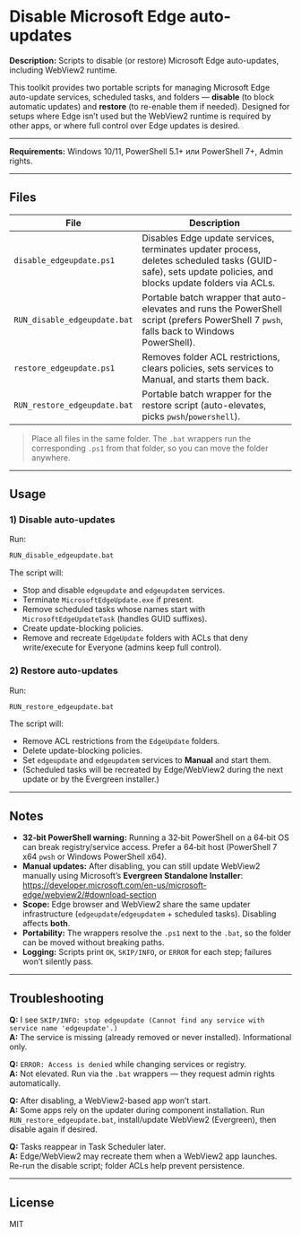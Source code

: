 # Disable Microsoft Edge auto-updates

**Description:** Scripts to disable (or restore) Microsoft Edge auto-updates, including WebView2 runtime.

This toolkit provides two portable scripts for managing Microsoft Edge auto-update services, scheduled tasks, and folders — **disable** (to block automatic updates) and **restore** (to re-enable them if needed). Designed for setups where Edge isn’t used but the WebView2 runtime is required by other apps, or where full control over Edge updates is desired.

---

**Requirements:** Windows 10/11, PowerShell 5.1+ или PowerShell 7+, Admin rights.

---

## Files

| File | Description |
|------|-------------|
| `disable_edgeupdate.ps1` | Disables Edge update services, terminates updater process, deletes scheduled tasks (GUID-safe), sets update policies, and blocks update folders via ACLs. |
| `RUN_disable_edgeupdate.bat` | Portable batch wrapper that auto-elevates and runs the PowerShell script (prefers PowerShell 7 `pwsh`, falls back to Windows PowerShell). |
| `restore_edgeupdate.ps1` | Removes folder ACL restrictions, clears policies, sets services to Manual, and starts them back. |
| `RUN_restore_edgeupdate.bat` | Portable batch wrapper for the restore script (auto-elevates, picks `pwsh`/`powershell`). |

> Place all files in the same folder. The `.bat` wrappers run the corresponding `.ps1` from that folder, so you can move the folder anywhere.

---

## Usage

### 1) Disable auto-updates
Run:
```bat
RUN_disable_edgeupdate.bat
```
The script will:
- Stop and disable `edgeupdate` and `edgeupdatem` services.
- Terminate `MicrosoftEdgeUpdate.exe` if present.
- Remove scheduled tasks whose names start with `MicrosoftEdgeUpdateTask` (handles GUID suffixes).
- Create update-blocking policies.
- Remove and recreate `EdgeUpdate` folders with ACLs that deny write/execute for Everyone (admins keep full control).

### 2) Restore auto-updates
Run:
```bat
RUN_restore_edgeupdate.bat
```
The script will:
- Remove ACL restrictions from the `EdgeUpdate` folders.
- Delete update-blocking policies.
- Set `edgeupdate` and `edgeupdatem` services to **Manual** and start them.
- (Scheduled tasks will be recreated by Edge/WebView2 during the next update or by the Evergreen installer.)

---

## Notes

- **32‑bit PowerShell warning:** Running a 32‑bit PowerShell on a 64‑bit OS can break registry/service access. Prefer a 64‑bit host (PowerShell 7 x64 `pwsh` or Windows PowerShell x64).
- **Manual updates:** After disabling, you can still update WebView2 manually using Microsoft’s **Evergreen Standalone Installer**: <https://developer.microsoft.com/en-us/microsoft-edge/webview2/#download-section>
- **Scope:** Edge browser and WebView2 share the same updater infrastructure (`edgeupdate`/`edgeupdatem` + scheduled tasks). Disabling affects **both**.
- **Portability:** The wrappers resolve the `.ps1` next to the `.bat`, so the folder can be moved without breaking paths.
- **Logging:** Scripts print `OK`, `SKIP/INFO`, or `ERROR` for each step; failures won’t silently pass.

---

## Troubleshooting

**Q:** I see `SKIP/INFO: stop edgeupdate (Cannot find any service with service name 'edgeupdate'.)`  
**A:** The service is missing (already removed or never installed). Informational only.

**Q:** `ERROR: Access is denied` while changing services or registry.  
**A:** Not elevated. Run via the `.bat` wrappers — they request admin rights automatically.

**Q:** After disabling, a WebView2-based app won’t start.  
**A:** Some apps rely on the updater during component installation. Run `RUN_restore_edgeupdate.bat`, install/update WebView2 (Evergreen), then disable again if desired.

**Q:** Tasks reappear in Task Scheduler later.  
**A:** Edge/WebView2 may recreate them when a WebView2 app launches. Re-run the disable script; folder ACLs help prevent persistence.

---

## License

MIT
